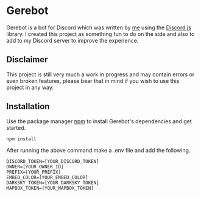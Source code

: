 # Gerebot

Gerebot is a bot for Discord which was written by [me](https://github.com/KieranLProctor) using the [Discord.js](https://discord.js.org/#/) library. I created this project as something fun to do on the side and also to add to my Discord server to improve the experience.

## Disclaimer

This project is still very much a work in progress and may contain errors or even broken features, please bear that in mind if you wish to use this project in any way.

## Installation

Use the package manager [npm](https://www.npmjs.com/) to install Gerebot's dependencies and get started.

```bash
npm install
```

After running the above command make a .env file and add the following.

```
DISCORD_TOKEN=[YOUR_DISCORD_TOKEN]
OWNER=[YOUR_OWNER_ID]
PREFIX=[YOUR_PREFIX]
EMBED_COLOR=[YOUR_EMBED_COLOR]
DARKSKY_TOKEN=[YOUR_DARKSKY_TOKEN]
MAPBOX_TOKEN=[YOUR_MAPBOX_TOKEN]
```

